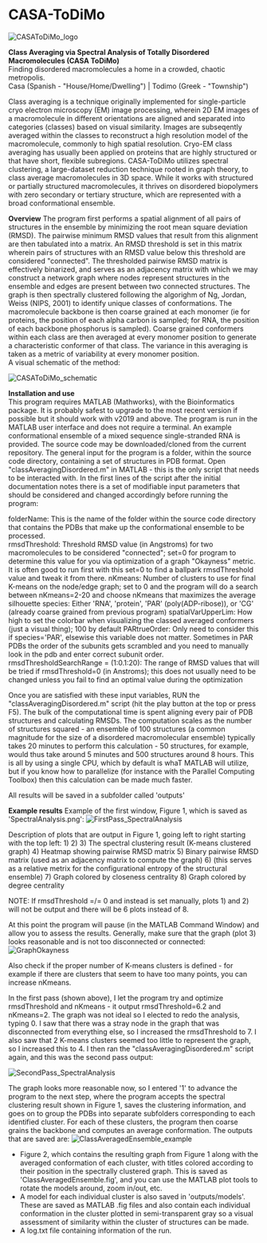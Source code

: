 # CASA-ToDiMo
![CASAToDiMo_logo](https://github.com/TongGeorgeWang/CASA-ToDiMo/assets/160785251/8fafc0f2-9ace-4bd0-8a20-bc5f3faa25b9)

**Class Averaging via Spectral Analysis of Totally Disordered Macromolecules (CASA ToDiMo)** <br />
Finding disordered macromolecules a home in a crowded, chaotic metropolis. <br /> 
Casa (Spanish - "House/Home/Dwelling") | Todimo (Greek - "Township") <br />

Class averaging is a technique originally implemented for single-particle cryo electron microscopy (EM) image processing, wherein 2D EM images of a macromolecule in different orientations are aligned and separated into categories (classes) based on visual similarity. Images are subseqently averaged within the classes to reconstruct a high resolution model of the macromolecule, commonly to high spatial resolution. Cryo-EM class averaging has usually been applied on proteins that are highly structured or that have short, flexible subregions. CASA-ToDiMo utilizes spectral clustering, a large-dataset reduction technique rooted in graph theory, to class average macromolecules in 3D space. While it works with structured or partially structured macromolecules, it thrives on disordered biopolymers with zero secondary or tertiary structure, which are represented with a broad conformational ensemble. <br />

**Overview**
The program first performs a spatial alignment of all pairs of structures in the ensemble by minimizing the root mean square deviation (RMSD). The pairwise minimum RMSD values that result from this alignment are then tabulated into a matrix. An RMSD threshold is set in this matrix wherein pairs of structures with an RMSD value below this threshold are considered "connected". The thresholded pairwise RMSD matrix is effectively binarized, and serves as an adjacency matrix with which we may construct a network graph where nodes represent structures in the ensemble and edges are present between two connected structures. The graph is then spectrally clustered following the algorighm of Ng, Jordan, Weiss (NIPS, 2001) to identify unique classes of conformations. The macromolecule backbone is then coarse grained at each monomer (ie for proteins, the position of each alpha carbon is sampled; for RNA, the position of each backbone phosphorus is sampled). Coarse grained conformers within each class are then averaged at every monomer position to generate a characteristic conformer of that class. The variance in this averaging is taken as a metric of variability at every monomer position. <br />
A visual schematic of the method: 

![CASAToDiMo_schematic](https://github.com/TongGeorgeWang/CASA-ToDiMo/assets/160785251/71a9ce14-055d-4be5-8006-1d897ac6fef4)


**Installation and use** <br />
This program requires MATLAB (Mathworks), with the Bioinformatics package. It is probably safest to upgrade to the most recent version if possible but it should work with v2019 and above. The program is run in the MATLAB user interface and does not require a terminal. An example conformational ensemble of a mixed sequence single-stranded RNA is provided. 
The source code may be downloaded/cloned from the current repository. The general input for the program is a folder, within the source code directory, containing a set of structures in PDB format. 
Open "classAveragingDisordered.m" in MATLAB - this is the only script that needs to be interacted with. 
In the first lines of the script after the initial documentation notes there is a set of modifiable input parameters that should be considered and changed accordingly before running the program: 

folderName: This is the name of the folder within the source code directory that contains the PDBs that make up the conformational ensemble to be processed.  
rmsdThreshold: Threshold RMSD value (in Angstroms) for two macromolecules to be considered "connected"; set=0 for program to determine this value for you via optimization of a graph "Okayness" metric. It is often good to run first with this set=0 to find a ballpark rmsdThreshold value and tweak it from there. 
nKmeans: Number of clusters to use for final K-means on the node/edge graph; set to 0 and the program will do a search between nKmeans=2-20 and choose nKmeans that maximizes the average silhouette
species: Either 'RNA', 'protein', 'PAR' (poly(ADP-ribose)), or 'CG' (already coarse grained from previous program)
spatialVarUpperLim: How high to set the colorbar when visualizing the classed averaged conformers (just a visual thing); 100 by default
PARtrueOrder: Only need to consider this if species='PAR', elsewise this variable does not matter. Sometimes in PAR PDBs the order of the subunits gets scrambled and you need to manually look in the pdb and enter correct subunit order.
rmsdThresholdSearchRange = (1:0.1:20): The range of RMSD values that will be tried if rmsdThreshold=0 (in Anstroms); this does not usually need to be changed unless you fail to find an optimal value during the optimization

Once you are satisfied with these input variables, RUN the "classAveragingDisordered.m" script (hit the play button at the top or press F5). 
The bulk of the computational time is spent aligning every pair of PDB structures and calculating RMSDs. The computation scales as the number of structures squared - an ensemble of 100 structures (a common magnitude for the size of a disordered macromolecular ensemble) typically takes 20 minutes to perform this calculation - 50 structures, for example, would thus take around 5 minutes and 500 structures around 8 hours. This is all by using a single CPU, which by default is whaT MATLAB will utilize, but if you know how to parallelize (for instance with the Parallel Computing Toolbox) then this calculation can be made much faster. 

All results will be saved in a subfolder called 'outputs'

**Example results**
Example of the first window, Figure 1, which is saved as 'SpectralAnalysis.png':
![FirstPass_SpectralAnalysis](https://github.com/TongGeorgeWang/CASA-ToDiMo/assets/160785251/16bf95e3-0e14-4f89-8704-b81a1a5d1bb4)

Description of plots that are output in Figure 1, going left to right starting with the top left: 
1) 
2) 
3) The spectral clustering result (K-means clustered graph) 
4) Heatmap showing pairwise RMSD matrix 
5) Binary pairwise RMSD matrix (used as an adjacency matrix to compute the graph)
6) (this serves as a relative metrix for the configurational entropy of the structural ensemble)
7) Graph colored by closeness centrality
8) Graph colored by degree centrality
       
NOTE: If rmsdThreshold =/= 0 and instead is set manually, plots 1) and 2) will not be output and there will be 6 plots instead of 8. 

At this point the program will pause (in the MATLAB Command Window) and allow you to assess the results. Generally, make sure that the graph (plot 3) looks reasonable and is not too disconnected or connected: 
![GraphOkayness](https://github.com/TongGeorgeWang/CASA-ToDiMo/assets/160785251/d169f4c0-f7af-465c-b9d9-4e7001f72394)

Also check if the proper number of K-means clusters is defined - for example if there are clusters that seem to have too many points, you can increase nKmeans.

In the first pass (shown above), I let the program try and optimize rmsdThreshold and nKmeans - it output rmsdThreshold=6.2 and nKmeans=2. The graph was not ideal so I elected to redo the analysis, typing 0. I saw that there was a stray node in the graph that was disconnected from everything else, so I increased the rmsdThreshold to 7. I also saw that 2 K-means clusters seemed too little to represent the graph, so I increased this to 4. I then ran the "classAveragingDisordered.m" script again, and this was the second pass output: 

![SecondPass_SpectralAnalysis](https://github.com/TongGeorgeWang/CASA-ToDiMo/assets/160785251/23beaf79-0988-480a-b4d7-eb48cde355ad)


The graph looks more reasonable now, so I entered '1' to advance the program to the next step, where the program accepts the spectral clustering result shown in Figure 1, saves the clustering information, and goes on to group the PDBs into separate subfolders corresponding to each identified cluster. For each of these clusters, the program then coarse grains the backbone and computes an average conformation. The outputs that are saved are:
![ClassAveragedEnsemble_example](https://github.com/TongGeorgeWang/CASA-ToDiMo/assets/160785251/8e2068c1-4370-496f-9e8a-3ab7b03fd0c5)

- Figure 2, which contains the resulting graph from Figure 1 along with the averaged conformation of each cluster, with titles colored according to their position in the spectrally clustered graph. This is saved as 'ClassAveragedEnsemble.fig', and you can use the MATLAB plot tools to rotate the models around, zoom in/out, etc.
- A model for each individual cluster is also saved in 'outputs/models'. These are saved as MATLAB .fig files and also contain each individual conformation in the cluster plotted in semi-transparent gray so a visual assessment of similarity within the cluster of structures can be made.
- A log.txt file containing information of the run. 

